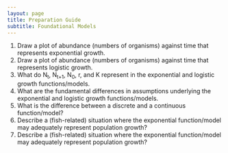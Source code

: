 ```yaml
---
layout: page
title: Preparation Guide
subtitle: Foundational Models
---
```


1. Draw a plot of abundance (numbers of organisms) against time that represents exponential growth.
1. Draw a plot of abundance (numbers of organisms) against time that represents logistic growth.
1. What do N<sub>t</sub>, N<sub>t+1</sub>, N<sub>0</sub>, r, and K represent in the exponential and logistic growth functions/models.
1. What are the fundamental differences in assumptions underlying the exponential and logistic growth functions/models.
1. What is the difference between a discrete and a continuous function/model?
1. Describe a (fish-related) situation where the exponential function/model may adequately represent population growth?
1. Describe a (fish-related) situation where the exponential function/model may adequately represent population growth?

